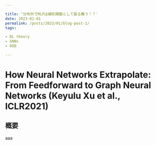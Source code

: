 ```yaml
---

title: ‘分布外でMLPは線形関数として振る舞う！？'
date: 2023-01-01
permalink: /posts/2023/01/blog-post-1/
tags:

- DL theory
- GNNs
- OOD

---
```


# How Neural Networks Extrapolate: From Feedforward to Graph Neural Networks (Keyulu Xu et al., ICLR2021)

## 概要
aaa
